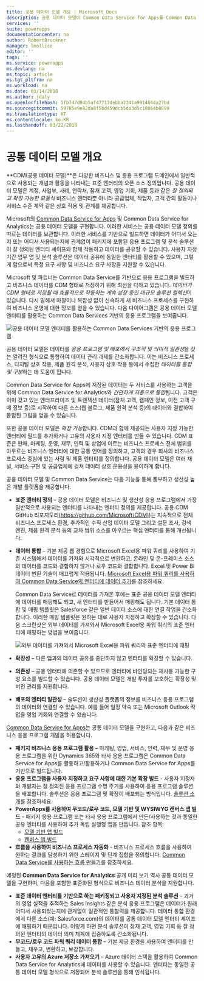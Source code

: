 ```yaml
---
title: 공용 데이터 모델 개요 | Microsoft Docs
description: 공용 데이터 모델이 Common Data Service for Apps를 Common Data Service for Analytics에 연결하는 방법을 알아봅니다.
services: ''
suite: powerapps
documentationcenter: na
author: RobertBruckner
manager: lmollico
editor: ''
tags: ''
ms.service: powerapps
ms.devlang: na
ms.topic: article
ms.tgt_pltfrm: na
ms.workload: na
ms.date: 03/14/2018
ms.author: jdaly
ms.openlocfilehash: 5fb747d94b5af47717debba2341a9914664a27bd
ms.sourcegitcommit: 59785e9e82da8f5bd459dcb5da3d5c18064b0899
ms.translationtype: HT
ms.contentlocale: ko-KR
ms.lasthandoff: 03/22/2018
---
```

# <a name="common-data-model-overview"></a>공통 데이터 모델 개요

**CDM(공용 데이터 모델)**은 다양한 비즈니스 및 응용 프로그램 도메인에서 일반적으로 사용되는 개념과 활동을 나타내는 표준 엔터티의 오픈 소스 정의입니다. 공용 데이터 모델은 계정, 사업부, 사례, 연락처, 잠재 고객, 영업 기회, 제품 등과 같은 *잘 정의되고 확장 가능한 모듈식* 비즈니스 엔터티뿐 아니라 공급업체, 작업자, 고객 간의 활동이나 서비스 수준 계약 같은 상호 작용 및 관계를 제공합니다. 

Microsoft의 [Common Data Service for Apps](../maker/common-data-service/data-platform-intro.md) 및 Common Data Service for Analytics<!-- TODO add link when available  -->는 공용 데이터 모델을 구현합니다. 이러한 서비스는 공용 데이터 모델 정의를 따르는 데이터를 보관합니다. 이러한 서비스를 기반으로 빌드하면 데이터가 어디서 오는지 또는 어디서 사용되는지에 관계없이 패키지에 포함된 응용 프로그램 및 분석 솔루션이 잘 정의된 엔터티 셰이프와 함께 작동하고 데이터를 공유할 수 있습니다. 사용자 지정 기간 업무 앱 및 분석 솔루션은 데이터 공유에 동일한 엔터티를 활용할 수 있으며, 그렇게 함으로써 특정 요구 사항 및 비즈니스 요구 사항을 지원할 수 있습니다. 

Microsoft 및 파트너는 Common Data Service를 기반으로 응용 프로그램을 빌드하고 비즈니스 데이터를 CDM 형태로 저장하기 위해 최선을 다하고 있습니다. *데이터가 CDM 형태로 저장될 때 효율적으로 작동하는 계속 성장 중인 대규모 솔루션 컬렉션*이 있습니다. 다시 말해서 마찰이나 복잡성 없이 신속하게 새 비즈니스 프로세스를 구현하여 비즈니스 운영에 대한 정보를 얻을 수 있습니다. 다음 다이어그램은 공용 데이터 모델 엔터티를 활용하는 Common Data Services 기반의 응용 프로그램을 보여줍니다.

![공용 데이터 모델 엔터티를 활용하는 Common Data Services 기반의 응용 프로그램](media/cdm-overview.png)

공용 데이터 모델은 데이터를 *응용 프로그램 및 배포에서 구조적 및 의미적 일관성*을 갖는 알려진 형식으로 통합하여 데이터 관리 과제를 간소화합니다. 이는 비즈니스 프로세스, 디지털 상호 작용, 제품 원격 분석, 사용자 상호 작용 등에서 수집한 *데이터를 통합 및 구분*하는 데 도움이 됩니다. 

Common Data Service for Apps에 저장된 데이터는 두 서비스를 사용하는 고객을 위해 Common Data Service for Analytics와 *간편하게 자동으로 통합*됩니다. 고객은 이미 갖고 있는 엔터프라이즈 및 트랜잭션 데이터(잠재 고객, 캠페인 정보, 이전 고객 구매 정보 등)로 시작하여 다른 소스(웹 블로그, 제품 원격 분석 등)의 데이터와 결합하여 통합된 그림을 얻을 수 있습니다.

또한 공용 데이터 모델은 *확장 가능*합니다. CDM과 함께 제공되는 사용자 지정 가능한 엔터티에 필드를 추가하거나 고유의 사용자 지정 엔터티를 만들 수 있습니다. CDM 표준은 판매, 마케팅, 운영, 재무, 인력 및 상업에 이르는 비즈니스 프로세스 전체 범위를 아우르는 비즈니스 엔터티에 대한 공통 언어를 정의하고, 고객의 경우 회사의 비즈니스 프로세스 중심에 있는 사람 및 제품 엔터티를 정의합니다. 공용 데이터 모델은 여러 채널, 서비스 구현 및 공급업체에 걸쳐 데이터 상호 운용성을 용이하게 합니다.

공용 데이터 모델 및 Common Data Service는 다음 기능을 통해 풍부하고 생산성 높은 개발 플랫폼을 제공합니다.

- **표준 엔터티 정의** – 공용 데이터 모델은 비즈니스 및 생산성 응용 프로그램에서 가장 일반적으로 사용되는 엔터티를 나타내는 엔터티 정의를 제공합니다. 공용 CDM GitHub 리포지토리[(https://github.com/Microsoft/CDM)](https://github.com/Microsoft/CDM))는 지속적으로 전체 비즈니스 프로세스 환경, 추가적인 수직 산업 데이터 모델 그리고 설문 조사, 검색 엔진, 제품 원격 분석 등의 교차 범위 소스를 아우르는 핵심 엔터티를 통해 개선됩니다.
- **데이터 통합** – 기본 제공 웹 경험으로 Microsoft Excel용 파워 쿼리를 사용하여 기존 시스템에서 데이터를 가져와 시각적으로 변환하고, 온라인 및 온-프레미스 소스의 데이터를 코드와 결합하지 않거나 로우 코드와 결합합니다. Excel 및 Power BI 데이터 변환 기술이 매끄럽게 적용됩니다. [Microsoft Excel용 파워 쿼리를 사용하여 Common Data Service의 엔터티에 데이터 추가](../maker/common-data-service/data-platform-cds-newentity-pq.md)를 참조하세요.
    
    Common Data Service로 데이터를 가져온 후에는 표준 공용 데이터 모델 엔터티에 데이터를 매핑해도 되고, 새 엔터티를 만들어서 매핑해도 됩니다. 기본 데이터 통합 및 매핑 템플릿은 Salesforce 같은 일반 데이터 소스에 대한 연결 작업을 간소화합니다. 이러한 매핑 템플릿은 원하는 대로 사용자 지정하고 확장할 수 있습니다. 다음 스크린샷은 외부 데이터를 가져와서 Microsoft Excel용 파워 쿼리의 표준 엔터티에 매핑하는 방법을 보여줍니다. 
    
    ![외부 데이터를 가져와서 Microsoft Excel용 파워 쿼리의 표준 엔터티에 매핑 ](media/cdm-mapping-entities.png)<br />

- **확장성** – 다른 앱과의 데이터 공유를 중단하지 않고 엔터티를 확장할 수 있습니다.
- **의존성** – 공용 엔터티에 의존할 수 있으므로 엔터티에 바인딩되는 재사용 가능한 구성 요소를 빌드할 수 있습니다. 공용 데이터 모델은 개발 투자를 보호하는 확장성 및 버전 관리를 지원합니다.
- **배포의 엔터티 일관성** – 솔루션이 생산성 플랫폼의 정보를 비즈니스 응용 프로그램의 데이터와 연결할 수 있습니다. 예를 들어 일정 약속 또는 Microsoft Outlook 작업을 영업 기회와 연결할 수 있습니다. 

[Common Data Service for Apps](../maker/common-data-service/data-platform-intro.md)는 공통 데이터 모델을 구현하고, 다음과 같은 비즈니스 응용 프로그램 개발을 허용합니다.

- **패키지 비즈니스 응용 프로그램 활용** – 마케팅, 영업, 서비스, 인력, 재무 및 운영 응용 프로그램을 위한 Dynamics 365와 타사 응용 프로그램은 Common Data Service for Apps를 활용하고/활용하거나 Common Data Service for Apps를 기반으로 빌드됩니다.
- **응용 프로그램을 사용자 지정하고 요구 사항에 대한 기본 확장 빌드** - 사용자 지정자와 개발자는 잘 정의된 응용 프로그램 수명 주기를 사용하여 응용 프로그램 솔루션을 배포합니다. 솔루션은 응용 프로그램 및 확장이 배포되는 방식입니다. [솔루션 소개](../developer/common-data-service/introduction-solutions.md)를 참조하세요.
- **PowerApps를 사용하여 무코드/로우 코드, 모델 기반 및 WYSIWYG 캔버스 앱 빌드** - 패키지 응용 프로그램 또는 타사 응용 프로그램에서 만든/사용하는 것과 동일한 공유 엔터티를 사용하여 추가 독립 실행형 앱을 만듭니다. 참조 항목: 
    - [모델 기반 앱 빌드](../maker/model-driven-apps/model-driven-app-overview.md)
    - [캔버스 앱 빌드](../maker/canvas-apps/getting-started.md) 
- **흐름을 사용하여 비즈니스 프로세스 자동화** - 비즈니스 프로세스 흐름을 사용하여 원하는 결과를 달성하기 위한 스테이지 및 단계 집합을 정의합니다. [Common Data Service를 사용하는 흐름 만들기](/flow/common-data-model-intro)를 참조하세요.
 
예정된 **Common Data Service for Analytics** <!-- TODO add link when available  --> 공개 미리 보기 역시 공통 데이터 모델을 구현하며, 다음을 포함한 표준화된 형식으로 비즈니스 데이터 분석을 지원합니다.

- **표준 데이터 엔터티를 기반으로 하는 패키징되고 사용자 지정된 분석 솔루션** – 과거의 영업 실적을 추적하는 Sales Insights 같은 분석 응용 프로그램은 데이터가 원래 어디서 사용되었는지에 관계없이 일관적인 통찰력을 제공합니다. 데이터 통합 환경에서 다른 소스(예: Salesforce.com)의 데이터를 공통 데이터 모델 엔터티 셰이프에 매핑하기 때문입니다. 이렇게 하면 분석 솔루션이 잠재 고객, 영업 기회 등 잘 정의된 엔터티의 데이터 의미 체계에 집중하도록 간소화됩니다.
- **무코드/로우 코드 파워 쿼리 데이터 통합** – 기본 제공 환경을 사용하여 엔터티를 만들고, 채우고, 변환하고, 보강합니다. 
- **사용자 고유의 Azure 저장소 가져오기** – Azure 데이터 스택을 활용하여 Common Data Service for Analytics에 데이터를 사용할 수 있습니다. 엔터티는 동일한 공통 데이터 모델 형식으로 저장되어 분석 솔루션을 통해 인식됩니다.

